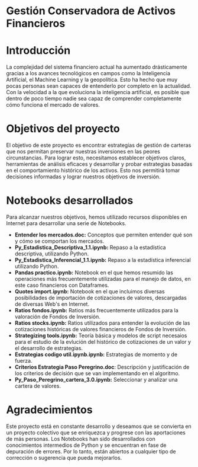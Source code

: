 # Gestión Conservadora de Activos Financieros

# Introducción

La complejidad del sistema financiero actual ha aumentado drásticamente gracias a los avances tecnológicos en campos como la Inteligencia Artificial, el Machine Learning y la geopolítica. Esto ha hecho que muy pocas personas sean capaces de entenderlo por completo en la actualidad. Con la velocidad a la que evoluciona la inteligencia artificial, es posible que dentro de poco tiempo nadie sea capaz de comprender completamente cómo funciona el mercado de valores.

# Objetivos del proyecto

El objetivo de este proyecto es encontrar estrategias de gestión de carteras que nos permitan preservar nuestras inversiones en las peores circunstancias. Para lograr esto, necesitamos establecer objetivos claros, herramientas de análisis eficaces y desarrollar y probar estrategias basadas en el comportamiento histórico de los activos. Esto nos permitirá tomar decisiones informadas y lograr nuestros objetivos de inversión.

# Notebooks desarrollados

Para alcanzar nuestros objetivos, hemos utilizado recursos disponibles en Internet para desarrollar una serie de Notebooks.

* **Entender los mercados.doc:** Conceptos que permiten entender qué son y cómo se comportan los mercados.
* **Py_Estadistica_Descriptiva_1.1.ipynb:** Repaso a la estadística descriptiva, utilizando Python.
* **Py_Estadistica_Inferencial_1.1.ipynb:** Repaso a la estadística inferencial utilizando Python.
* **Pandas practico.ipynb:** Notebook en el que hemos resumido las operaciones más frecuentemente utilizadas para el manejo de datos, en este caso financieros con Dataframes.
* **Quotes import.ipynb:** Notebook en el que incluimos diversas posibilidades de importación de cotizaciones de valores, descargadas de diversas Web's en Internet.
* **Ratios fondos.ipynb:** Ratios más frecuentemente utilizados para la valoración de Fondos de Inversión.
* **Ratios stocks.ipynb:** Ratios utilizados para entender la evolución de las cotizaciones históricas de valores financieros de Fondos de Inversión.
* **Strategizing tools.ipynb:** Teoría básica y modelos de script necesaios para el estudio de la evlución del histórico de cotizaciones de un valor y el desarrollo de estrategias.
* **Estrategias codigo util.ipynb.ipynb:** Estrategias de momento y de fuerza.
* **Criterios Estrategia Paso Peregrino.doc**: Descripción y justificación de los criterios de decisión que se van implementando en el algoritmo.
* **Py_Paso_Peregrino_cartera_3.0.ipynb:** Seleccionar y analizar una cartera de valores.

# Agradecimientos

Este proyecto está en constante desarrollo y deseamos que se convierta en un proyecto colectivo que se enriquezca y progrese con las aportaciones de más personas. Los Notebooks han sido desarrollados con conocimientos intermedios de Python y se encuentran en fase de depuración de errores. Por lo tanto, están abiertos a cualquier tipo de corrección o sugerencia que pueda mejorarlos.


